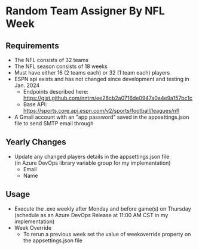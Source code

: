 # Random Team Assigner By NFL Week

## Requirements
- The NFL consists of 32 teams
- The NFL season consists of 18 weeks
- Must have either 16 (2 teams each) or 32 (1 team each) players
- ESPN api exists and has not changed since development and testing in Jan. 2024
  - Endpoints described here: https://gist.github.com/nntrn/ee26cb2a0716de0947a0a4e9a157bc1c
  - Base API: https://sports.core.api.espn.com/v2/sports/football/leagues/nfl
- A Gmail account with an "app password" saved in the appsettings.json file to send SMTP email through

## Yearly Changes
- Update any changed players details in the appsettings.json file <br />
  (in Azure DevOps library variable group for my implementation)
  - Email
  - Name

## Usage
- Execute the .exe weekly after Monday and before game(s) on Thursday <br />
  (schedule as an Azure DevOps Release at 11:00 AM CST in my implementation)
- Week Override
  - To rerun a previous week set the value of weekoverride property on the appsettings.json file